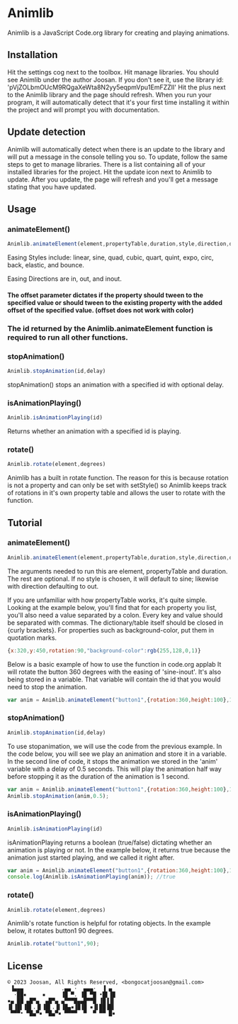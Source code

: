 # Animlib

Animlib is a JavaScript Code.org library for creating and playing animations.

## Installation




Hit the settings cog next to the toolbox. Hit manage libraries. You should see Animlib under the author Joosan. If you don't see it, use the library id: 'pVjZOLbmOUcM9RQgaXeWta8N2yy5eqpmVpu1EmFZZII' Hit the plus next to the Animlib library and the page should refresh. When you run your program, it will automatically detect that it's your first time installing it within the project and will prompt you with  documentation. 

## Update detection
Animlib will automatically detect when there is an update to the library and will put a message in the console telling you so. To update, follow the same steps to get to manage libraries. There is a list containing all of your installed libraries for the project. Hit the update icon next to Animlib to update. After you update, the page will refresh and you'll get a message stating that you have updated.
## Usage
### animateElement()


```javascript
Animlib.animateElement(element,propertyTable,duration,style,direction,delay,offset,callback)
```

Easing Styles include: linear, sine, quad, cubic, quart, quint, expo, circ, back, elastic, and bounce.

Easing Directions are in, out, and inout.

#### The offset parameter dictates if the property should tween to the specified value or should tween to the existing property with the added offset of the specified value. (offset does not work with color)

### The id returned by the Animlib.animateElement function is required to run all other functions.

### stopAnimation()

```javascript
Animlib.stopAnimation(id,delay)
```
stopAnimation() stops an animation with a specified id with optional delay.
### isAnimationPlaying()
```javascript
Animlib.isAnimationPlaying(id)
```
Returns whether an animation with a specified id is playing.

### rotate()
```javascript
Animlib.rotate(element,degrees)
```
Animlib has a built in rotate function. The reason for this is because rotation is not a property and can only be set with setStyle() so Animlib keeps track of rotations in it's own property table and allows the user to rotate with the function.

## Tutorial
### animateElement()
```javascript
Animlib.animateElement(element,propertyTable,duration,style,direction,delay,offset,callback)
```
The arguments needed to run this are element, propertyTable and duration. The rest are optional. If no style is chosen, it will default to sine; likewise with direction defaulting to out.

If you are unfamiliar with how propertyTable works, it's quite simple. Looking at the example below, you'll find that for each property you list, you'll also need a value separated by a colon. Every key and value should be separated with commas. The dictionary/table itself should be closed in {curly brackets}. For properties such as background-color, put them in quotation marks.
```javascript
{x:320,y:450,rotation:90,"background-color":rgb(255,128,0,1)}
```

Below is a basic example of how to use the function in code.org applab It will rotate the button 360 degrees with the easing of 'sine-inout'. It's also being stored in a variable. That variable will contain the id that you would need to stop the animation.
```javascript
var anim = Animlib.animateElement("button1",{rotation:360,height:100},1,"sine","inout");
```

### stopAnimation()

```javascript
Animlib.stopAnimation(id,delay)
```
To use stopanimation, we will use the code from the previous example. In the code below, you will see we play an animation and store it in a variable. In the second line of code, it stops the animation we stored in the 'anim' variable with a delay of 0.5 seconds. This will play the animation half way before stopping it as the duration of the animation is 1 second.

```javascript
var anim = Animlib.animateElement("button1",{rotation:360,height:100},1,"sine","inout");
Animlib.stopAnimation(anim,0.5);
```

### isAnimationPlaying()
```javascript
Animlib.isAnimationPlaying(id)
```
isAnimationPlaying returns a boolean (true/false) dictating whether an animation is playing or not. In the example below, it returns true because the animation just started playing, and we called it right after.
```javascript
var anim = Animlib.animateElement("button1",{rotation:360,height:100},1,"sine","inout");
console.log(Animlib.isAnimationPlaying(anim)); //true
```

### rotate()
```javascript
Animlib.rotate(element,degrees)
```
Animlib's rotate function is helpful for rotating objects. In the example below, it rotates button1 90 degrees.
```javascript
Animlib.rotate("button1",90);
```

## License
```
© 2023 Joosan, All Rights Reserved, <bongocatjoosan@gmail.com>
 ▐▄▄▄            .▄▄ ·  ▄▄▄·  ▐ ▄ 
  ·██▪     ▪     ▐█ ▀. ▐█ ▀█ •█▌▐█
▪▄ ██ ▄█▀▄  ▄█▀▄ ▄▀▀▀█▄▄█▀▀█ ▐█▐▐▌
▐▌▐█▌▐█▌.▐▌▐█▌.▐▌▐█▄▪▐█▐█ ▪▐▌██▐█▌
 ▀▀▀• ▀█▄▀▪ ▀█▄▀▪ ▀▀▀▀  ▀  ▀ ▀▀ █▪
```
